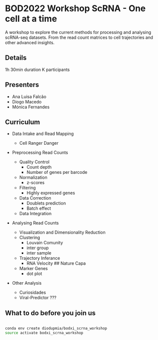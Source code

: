 # BOD2022 Workshop ScRNA - One cell at a time
A workshop to explore the current methods for processing and analysing scRNA-seq datasets. From the read count matrices to cell trajectories and other advanced insights.

## Details

1h 30min duration
K participants

## Presenters

- Ana Luisa Falcão 
- Diogo Macedo 
- Mónica Fernandes 

## Curriculum

- Data Intake and Read Mapping
  - Cell Ranger Danger
- Preprocessing Read Counts
  - Quality Control
    - Count depth
    - Number of genes per barcode
  - Normalization
    - z-scores
  - Filtering
    - Highly expressed genes
  - Data Correction
    - Doublets prediction
    - Batch effect
  - Data Integration
- Analysing Read Counts
  - Visualization and Dimensionality Reduction
  - Clustering
    - Louvain Comunity
    - inter group
    - inter sample
  - Trajectory Inferance
    - RNA Velocity ## Nature Capa
  - Marker Genes
    - dot plot

- Other Analysis
  - Curiosidades
  - Viral-Predictor ???

## What to do before you join us

```bash

conda env create diodupmia/bodxi_scrna_workshop
source activate bodxi_scrna_workshop

```